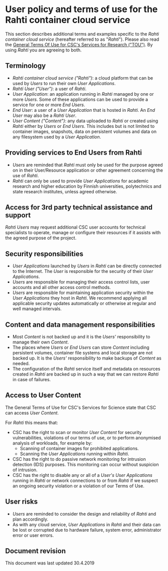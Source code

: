 # User policy and terms of use for the Rahti container cloud service

This section describes additional terms and examples specific to the *Rahti
container cloud service* (hereafter referred to as "*Rahti*"). Please also read the
[General Terms Of Use for CSC's Services for Research
("TOU")](https://www.csc.fi/general-terms-of-use). By using *Rahti* you are
agreeing to both.

## Terminology

* *Rahti container cloud service ("Rahti")*: a cloud platform that can be used
  by *Users* to run their own *User Applications*.
* *Rahti User ("User")*: a user of *Rahti*.
* *User Application*: an application running in *Rahti* managed by one or more
  *Users*. Some of these applications can be used to provide a service for one
  or more *End Users*.
* *End User*: a user of a *User Application* that is hosted in *Rahti*. An *End
  User* may also be a *Rahti User*.
* *User Content ("Content")*: any data uploaded to *Rahti* or created using
  *Rahti* either by *Users* or *End Users*. This includes but is not limited to
  container images, snapshots, data on persistent volumes and data on any
  filesystem used by a *User Application*.

## Providing services to End Users from Rahti

* *Users* are reminded that *Rahti* must only be used for the purpose agreed on
  in their User/Resource application or other agreement concerning the use of
  *Rahti*.
* *Rahti* can only be used to provide *User Applications* for academic research
  and higher education by Finnish universities, polytechnics and state research
  institutes, unless agreed otherwise.

## Access for 3rd party technical assistance and support

*Rahti Users* may request additional CSC user accounts for technical specialists
to operate, manage or configure their resources if it assists with the agreed
purpose of the project.

## Security responsibilities

* *User Applications* launched by *Users* in *Rahti* can be directly connected
  to the Internet. The *User* is responsible for the security of their *User
  Applications*.
* *Users* are responsible for managing their access control lists, user accounts
  and all other access control methods.
* *Users* are responsible for maintaining application security within the *User
  Applications* they host in *Rahti*. We recommend applying all applicable
  security updates automatically or otherwise at regular and well managed
  intervals.

## Content and data management responsibilities

* Most *Content* is not backed up and it is the *Users'* responsibility to
  manage their own *Content*.
* The places where *Users* or *End Users* can store *Content* including persistent
  volumes, container file systems and local storage are not backed up. It is the
  *Users'* responsibility to make backups of *Content* as needed.
* The configuration of the *Rahti* service itself and metadata on resources
  created in *Rahti* are backed up in such a way that we can restore *Rahti* in
  case of failures.

## Access to User Content

The General Terms of Use for CSC's Services for Science state that CSC can
access *User Content*.

For *Rahti* this means that:

* CSC has the right to scan or monitor *User Content* for security
  vulnerabilities, violations of our terms of use, or to perform anonymised
  analysis of workloads, for example by:
  * Scanning of container images for prohibited applications.
  * Scanning the *User Applications* running within *Rahti*.
* CSC has the right to do passive network monitoring for intrusion detection (IDS)
  purposes. This monitoring can occur without suspicion of intrusion.
* CSC has the right to disable any or all of a *User's* *User Applications*
  running in *Rahti* or network connections to or from *Rahti* if we suspect an
  ongoing security violation or a violation of our Terms of Use.

## User risks

* *Users* are reminded to consider the design and reliability of *Rahti* and
  plan accordingly.
* As with any cloud service, *User Applications* in *Rahti* and their data can
  be lost or corrupted due to hardware failure, system error, administrator
  error or user errors.

## Document revision

This document was last updated 30.4.2019

